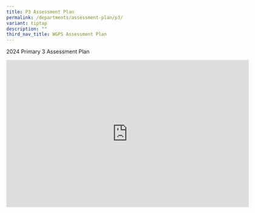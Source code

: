 ```yaml
---
title: P3 Assessment Plan
permalink: /departments/assessment-plan/p3/
variant: tiptap
description: ""
third_nav_title: WGPS Assessment Plan
---
```

<p>2024 Primary 3 Assessment Plan</p><div class="iframe-wrapper"><iframe height="389" width="640" allowfullscreen="true" frameborder="0" src="https://docs.google.com/presentation/d/e/2PACX-1vRyvZBJesCeZKY54GAgNCw_LqgjjPNid3kaxBMnVg-eSiF5FN51_zBYonXOOuTHnA/embed?start=false&amp;loop=false&amp;delayms=3000"></iframe></div><p></p>